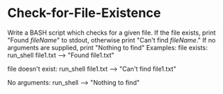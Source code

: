 # Check-for-File-Existence
Write a BASH script which checks for a given file. If the file exists, print "Found *fileName*" to stdout, otherwise print "Can't find *fileName*."
If no arguments are supplied, print "Nothing to find"
Examples:
file exists: 
run_shell file1.txt --> "Found file1.txt"

file doesn't exist:
run_shell file1.txt --> "Can't find file1.txt"

No arguments:
run_shell --> "Nothing to find"
